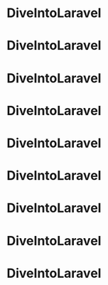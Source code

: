 # DiveIntoLaravel
# DiveIntoLaravel
# DiveIntoLaravel
# DiveIntoLaravel
# DiveIntoLaravel
# DiveIntoLaravel
# DiveIntoLaravel
# DiveIntoLaravel
# DiveIntoLaravel
